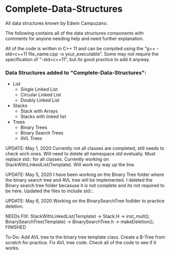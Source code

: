# Complete-Data-Structures
All data structures known by Edwin Campuzano.

The following contains all of the data structures components
with comments for anyone needing help and need further explanation.

All of the code is written in C++ 11 and can be compiled using the 
"g++ -std=c++11 file_name.cpp -o your_executable". Some may not require 
the specification of "-std=c++11", but its good practice to add it anyway.

<h3>Data Structures added to "Complete-Data-Structures":</h3>
<ul>
    <li>
    List
        <ul>
            <li>Single Linked List</li>
            <li>Circular Linked List</li>
            <li>Doubly Linked List</li>
        </ul>
    </li>
    <li>
    Stacks
        <ul>
            <li>Stack with Arrays</li>
            <li>Stacks with linked list</li>
        </ul>
    </li>
    <li>
    Trees
        <ul>
            <li>Binary Trees</li>
            <li>Binary Search Trees</li>
            <li>AVL Trees</li>
        </ul>
    </li>
</ul>

UPDATE: May 1, 2020
    Currently not all classes are completed, still needs to check wich ones.
    Will need to delete all namespace std evetually. Must replace std:: for all classes.
    Currently working on StackWithLinkedList(Template).
    Will work my way up the line.

UPDATE: May 5, 2020
    I have been working on the Binary Tree folder where the binary search tree and 
    AVL tree will be implemented. I deleted the Binary search tree folder becasuse it 
    is not complete and its not required to be here.
    Updated the files to include std::.

UPDATE: May 6, 2020
    Working on the BinarySearchTree fodlder to practice deletion. 
    

NEEDs FIX:
    StackWithLinkedList(Template) -> Stack.H -> inst_mult();
    BinarySearchTree(Template) -> BinarySearchTree.h -> makeDeletion();  FINISHED


To-Do:
    Add AVL tree to the binary tree template class. 
    Create a B-Tree from scratch for practice. 
    Fix AVL tree code.
    Check all of the code to see if it works.  

